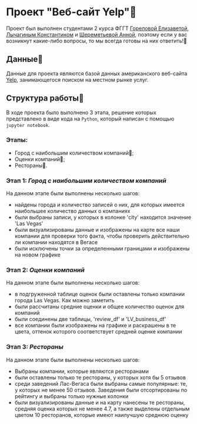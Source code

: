 # Проект "Веб-сайт Yelp"🏢
Проект был выполнен студентами 2 курса ФГГТ [Гореловой Елизаветой](https://github.com/emgorelova), [Лычагиным Константином](https://github.com/lychaginkonst) и [Шереметьевой Анной](https://github.com/anch_sher), поэтому если у вас возникнут какие-либо вопросы, то мы всегда готовы на них ответить!🩷
## Данные🧾
Данные для проекта являются базой данных американского веб-сайта [Yelp](https://www.yelp.com/), занимающегося поиском на местном рынке услуг. 
## Структура работы📌
В ходе проекта было выполнено 3 этапа, решение которых представлено в виде кода на `Python`, который написан с помощью `jupyter notebook`.
### Этапы:
- Город с наибольшим количеством компаний🏬;
- Оценки компаний📑;
- Рестораны🍷.
### Этап 1: *Город с наибольшим количеством компаний*
На данном этапе были выполнены несколько шагов:
- найдены города и количество записей о них, для которых имеется наибольшее количество данных о компаниях
- были выбраны записи, у которых в колонке 'city' находится значение 'Las Vegas'
- были визуализированы данные и изображены на карте все наши компании для проверки того факта, чтобы проверить действительно ли компании находятся в Вегасе
- были исключены точки за определенными границами и изображены на новом графике
### Этап 2: *Оценки компаний*
На данном этапе были выполнены несколько шагов:
- в подгруженной таблице оценок были оставлены только компании города Las Vegas. Как можно заметить
- были рассчитаны средние оценки и общее количество оценок для компаний
- были соединены две таблицы, 'review_df' и 'LV_business_df'
- все компании были изображены на графике и раскрашены в те цвета, оттенок которого соответствует средней оценке компании

### Этап 3: *Рестораны*
На данном этапе были выполнены несколько шагов:
 - Выбраны компании, которые являются ресторанами
 - были оставлены только те рестораны, у которых хотя бы 5 отзывов
 - среди заведений Лас-Вегаса были выбраны самые популярные: те, у которых не менее 50 отзывов. Заведения были отсортированы по рейтингу и выбраны только нужные колонки
 - были визуализированы данные и на карту нанесены те рестораны, средняя оценка которых не менее  4.7, а также выделены отдельным цветом 10 ресторанов, которые имеют наилучшую среднюю оценку
   


